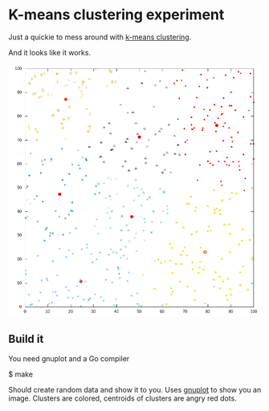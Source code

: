 # K-means clustering experiment

Just a quickie to mess around with [k-means clustering](https://en.wikipedia.org/wiki/K-means_clustering).

And it looks like it works.

![grouped by color](k7.png?raw=true)

## Build it

You need gnuplot and a Go compiler

   $ make

Should create random data and show it to you.
Uses [gnuplot](http://www.gnuplot.info/)
to show you an image.
Clusters are colored, centroids of clusters are angry red dots.
